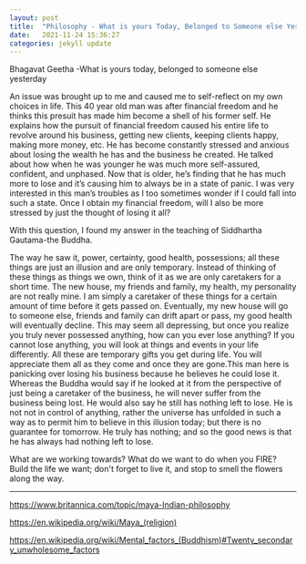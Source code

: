 ```yaml
---
layout: post
title:  "Philosophy - What is yours Today, Belonged to Someone else Yesterday"
date:   2021-11-24 15:36:27
categories: jekyll update
---
```


Bhagavat Geetha -What is yours today, belonged to someone else yesterday


An issue was brought up to me and caused me to self-reflect on my own choices in life. This 40 year old man was after financial freedom and he thinks this presuit has made him become a shell of his former self. He explains how the pursuit of financial freedom caused his entire life to revolve around his business, getting new clients, keeping clients happy, making more money, etc. He has become constantly stressed and anxious about losing the wealth he has and the business he created. He talked about how when he was younger he was much more self-assured, confident, and unphased. Now that is older, he’s finding that he has much more to lose and it’s causing him to always be in a state of panic.
I was very interested in this man’s troubles as I too sometimes wonder if I could fall into such a state. Once I obtain my financial freedom, will I also be more stressed by just the thought of losing it all? 

With this question, I found my answer in the teaching of Siddhartha Gautama-the Buddha.
 
The way he saw it, power, certainty, good health, possessions; all these things are just an illusion and are only temporary. Instead of thinking of these things as things we own, think of it as we are only caretakers for a short time. The new house, my friends and family, my health, my personality are not really mine. I am simply a caretaker of these things for a certain amount of time before it gets passed on. Eventually, my new house will go to someone else, friends and family can drift apart or pass, my good health will eventually decline. This may seem all depressing, but once you realize you truly never possessed anything, how can you ever lose anything? If you cannot lose anything, you will look at things and events in your life differently. All these are temporary gifts you get during life. You will appreciate them all as they come and once they are gone.This man here is panicking over losing his business because he believes he could lose it. Whereas the Buddha would say if he looked at it from the perspective of just being a caretaker of the business, he will never suffer from the business being lost. He would also say he still has nothing left to lose. He is not not in control of anything, rather the universe has unfolded in such a way as to permit him to believe in this illusion today; but there is no guarantee for tomorrow. He truly has nothing; and so the good news is that he has always had nothing left to lose.


What are we working towards? What do we want to do when you FIRE? Build the life we want; don't forget to live it, and stop to smell the flowers along the way.

___________________

https://www.britannica.com/topic/maya-Indian-philosophy

https://en.wikipedia.org/wiki/Maya_(religion)

https://en.wikipedia.org/wiki/Mental_factors_(Buddhism)#Twenty_secondary_unwholesome_factors